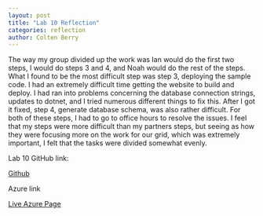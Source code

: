 ```yaml
---
layout: post
title: "Lab 10 Reflection"
categories: reflection
author: Colten Berry
---
```

The way my group divided up the work was Ian would do the first two steps, I would do steps 3 and 4, and Noah would do the rest of the steps. What I found to be the most difficult step was step 3, deploying the sample code. I had an extremely difficult time getting the website to build and deploy. I had ran into problems concerning the database connection strings, updates to dotnet, and I tried numerous different things to fix this. After I got it fixed, step 4, generate database schema, was also rather difficult. For both of these steps, I had to go to office hours to resolve the issues. I feel that my steps were more difficult than my partners steps, but seeing as how they were focusing more on the work for our grid, which was extremely important, I felt that the tasks were divided somewhat evenly. 

<html>
    <p>Lab 10 GitHub link: </p>
    <a href="https://github.com/ColtenBerry/csci340lab10">Github</a>
    <p>Azure link</p>
    <a href="msdocs-core-sql-cbj.azurewebsites.net">Live Azure Page</a>
</html>